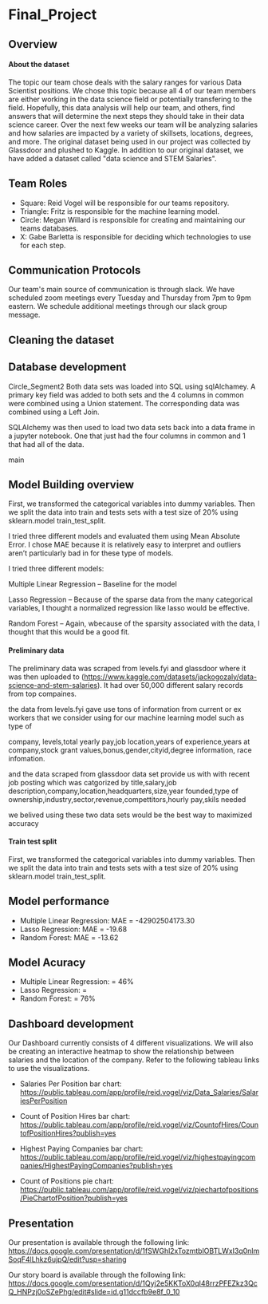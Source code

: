# Final_Project


## Overview


#### About the dataset
The topic our team chose deals with the salary ranges for various Data Scientist positions. We chose this topic because all 4 of our team members are either working in the data science field or potentially transfering to the field. Hopefully, this data analysis will help our team, and others, find answers that will determine the next steps they should take in their data science career. Over the next few weeks our team will be analyzing salaries and how salaries are impacted by a variety of skillsets, locations, degrees, and more. The original dataset being used in our project was collected by Glassdoor and plushed to Kaggle. In addition to our original dataset, we have added a dataset called "data science and STEM Salaries". 

## Team Roles
- Square: Reid Vogel will be responsible for our teams repository.
- Triangle: Fritz is responsible for the machine learning model. 
- Circle: Megan Willard is responsible for creating and maintaining our teams databases. 
- X: Gabe Barletta is responsible for deciding which technologies to use for each step. 


## Communication Protocols
Our team's main source of communication is through slack. We have scheduled zoom meetings every Tuesday and Thursday from 7pm to 9pm eastern. We schedule additional meetings through our slack group message.

## Cleaning the dataset

## Database development

Circle_Segment2
Both data sets was loaded into SQL using sqlAlchamey. 
A primary key field was added to both sets and the 4 columns in common were combined using a Union statement. The corresponding data was combined using a Left Join. 

SQLAlchemy was then used to load two data sets back into a data frame in a jupyter notebook. One that just had the four columns in common and 1 that had all of the data. 


 main
## Model Building overview

First, we transformed the categorical variables into dummy variables. Then we  split the data into train and tests sets with a test size of 20% using sklearn.model train_test_split.

I tried three different models and evaluated them using Mean Absolute Error. I chose MAE because it is relatively easy to interpret and outliers aren’t particularly bad in for these type of models.

I tried three different models:

Multiple Linear Regression – Baseline for the model

Lasso Regression – Because of the sparse data from the many categorical variables, I thought a normalized regression like lasso would be effective.

Random Forest – Again, wbecause of the sparsity associated with the data, I thought that this would be a good fit.

#### Preliminary data

The preliminary data was scraped from levels.fyi and glassdoor where it was then uploaded to (https://www.kaggle.com/datasets/jackogozaly/data-science-and-stem-salaries). It had over 50,000 different salary records from top compaines. 

the data from levels.fyi gave use tons of information from current or ex workers that we consider using for our machine learning model such as type of 

company, levels,total yearly pay,job location,years of experience,years at company,stock grant values,bonus,gender,cityid,degree information, race infomation.  

and the data scraped from glassdoor data set provide us with with recent job posting which was catgorized by 
title,salary,job description,company,location,headquarters,size,year founded,type of ownership,industry,sector,revenue,compettitors,hourly pay,skils needed

we belived using these two data sets would be the best way to maximized accuracy 

#### Train test split
 First, we transformed the categorical variables into dummy variables. Then we split the data into train and tests sets with a test size of 20% using sklearn.model train_test_split.

## Model performance

* Multiple Linear Regression: MAE = -42902504173.30
* Lasso Regression: MAE = -19.68
* Random Forest: MAE = -13.62

## Model Acuracy 
* Multiple Linear Regression: = 46%
* Lasso Regression: = 
* Random Forest:  = 76%

## Dashboard development
Our Dashboard currently consists of 4 different visualizations. We will also be creating an interactive heatmap to show the relationship between salaries and the location of the company. Refer to the following tableau links to use the visualizations. 
- Salaries Per Position bar chart: https://public.tableau.com/app/profile/reid.vogel/viz/Data_Salaries/SalariesPerPosition

- Count of Position Hires bar chart: https://public.tableau.com/app/profile/reid.vogel/viz/CountofHires/CountofPositionHires?publish=yes

- Highest Paying Companies bar chart:
https://public.tableau.com/app/profile/reid.vogel/viz/highestpayingcompanies/HighestPayingCompanies?publish=yes

- Count of Positions pie chart: https://public.tableau.com/app/profile/reid.vogel/viz/piechartofpositions/PieChartofPosition?publish=yes


## Presentation
Our presentation is available through the following link:
https://docs.google.com/presentation/d/1fSWGhl2xTozmtblOBTLWxI3q0nlmSoqF4lLhkz6ujpQ/edit?usp=sharing

Our story board is available through the following link:
https://docs.google.com/presentation/d/1Qyj2e5KKToX0qI48rrzPFEZkz3QcQ_HNPzj0oSZePhg/edit#slide=id.g11dccfb9e8f_0_10
